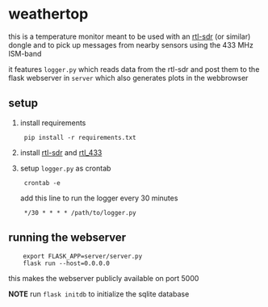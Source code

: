 # weathertop

this is a temperature monitor meant to be used with an [rtl-sdr][1] (or similar) dongle and to pick up messages from nearby sensors using the 433 MHz ISM-band

it features `logger.py` which reads data from the rtl-sdr and post them to the flask webserver in `server` which also generates plots in the webbrowser

## setup

1. install requirements

        pip install -r requirements.txt

2. install [rtl-sdr][2] and [rtl_433][3] 

2. setup `logger.py` as crontab

        crontab -e

    add this line to run the logger every 30 minutes

        */30 * * * * /path/to/logger.py

## running the webserver

        export FLASK_APP=server/server.py
        flask run --host=0.0.0.0

this makes the webserver publicly available on port 5000

**NOTE** run `flask initdb` to initialize the sqlite database 

[1]: http://sdr.osmocom.org/trac/wiki/rtl-sdr
[2]: https://github.com/steve-m/librtlsdr
[3]: https://github.com/merbanan/rtl_433
